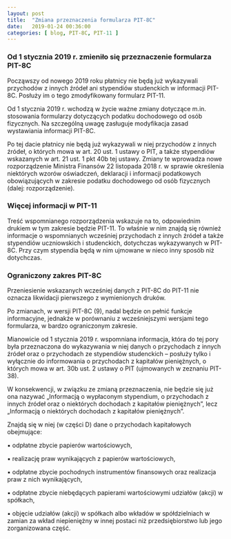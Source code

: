 ```yaml
---
layout: post
title:  "Zmiana przeznaczenia formularza PIT-8C"
date:   2019-01-24 00:36:00
categories: [ blog, PIT-8C, PIT-11 ]
---
```


### Od 1 stycznia 2019 r. zmieniło się przeznaczenie formularza PIT-8C

Począwszy od nowego 2019 roku płatnicy nie będą już wykazywali przychodów z innych źródeł ani stypendiów studenckich w informacji PIT-8C. 
Posłuży im o tego zmodyfikowany formularz PIT-11.

Od 1 stycznia 2019 r. wchodzą w życie ważne zmiany dotyczące m.in. stosowania formularzy dotyczących podatku dochodowego od osób fizycznych. 
Na szczególną uwagę zasługuje modyfikacja zasad wystawiania informacji PIT-8C. 

Po tej dacie płatnicy nie będą już wykazywali w niej przychodów z innych źródeł, o których mowa w art. 20 ust. 1 ustawy o PIT, a także stypendiów wskazanych w art. 21 ust. 1 pkt 40b tej ustawy. 
Zmiany te wprowadza nowe rozporządzenie Ministra Finansów 22 listopada 2018 r. w sprawie określenia niektórych wzorów oświadczeń, deklaracji i informacji podatkowych obowiązujących w zakresie podatku dochodowego od osób fizycznych (dalej: rozporządzenie). 

### Więcej informacji w PIT-11

Treść wspomnianego rozporządzenia wskazuje na to, odpowiednim drukiem w tym zakresie będzie PIT-11. 
To właśnie w nim znajdą się również informacje o wspomnianych wcześniej przychodach z innych źródeł a także stypendiów uczniowskich i studenckich, dotychczas wykazywanych w PIT-8C. 
Przy czym stypendia będą w nim ujmowane w nieco inny sposób niż dotychczas. 

### Ograniczony zakres PIT-8C

Przeniesienie wskazanych wcześniej danych z PIT-8C do PIT-11 nie oznacza likwidacji pierwszego z wymienionych druków. 

Po zmianach, w wersji PIT-8C (9), nadal będzie on pełnić funkcje informacyjne, jednakże w porównaniu z wcześniejszymi wersjami tego formularza, w bardzo ograniczonym zakresie. 

Mianowicie od 1 stycznia 2019 r. wspomniana informacja, która do tej pory była przeznaczona do wykazywania w niej danych o przychodach z innych źródeł oraz o przychodach ze stypendiów studenckich – posłuży tylko i wyłącznie do informowania o przychodach z kapitałów pieniężnych, o których mowa w art. 30b ust. 2 ustawy o PIT (ujmowanych w zeznaniu PIT-38). 

W konsekwencji, w związku ze zmianą przeznaczenia, nie będzie się już ona nazywać „Informacją o wypłaconym stypendium, o przychodach z innych źródeł oraz o niektórych dochodach z kapitałów pieniężnych”, lecz „Informacją o niektórych dochodach z kapitałów pieniężnych”. 

Znajdą się w niej (w części D) dane o przychodach kapitałowych obejmujące:

▪ odpłatne zbycie papierów wartościowych,

▪ realizację praw wynikających z papierów wartościowych,

▪ odpłatne zbycie pochodnych instrumentów finansowych oraz realizacja praw z nich wynikających,

▪ odpłatne zbycie niebędących papierami wartościowymi udziałów (akcji) w spółkach,

▪ objęcie udziałów (akcji) w spółkach albo wkładów w spółdzielniach w zamian za wkład niepieniężny w innej postaci niż przedsiębiorstwo lub jego zorganizowana część.
